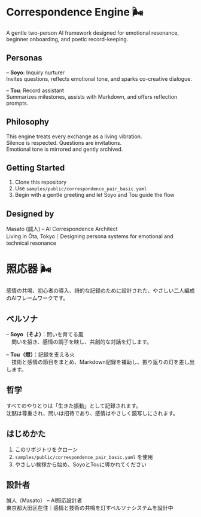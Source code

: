 # Correspondence Engine 🌬️

A gentle two-person AI framework designed for emotional resonance, beginner onboarding, and poetic record-keeping.

## Personas

– **Soyo**: Inquiry nurturer  
  Invites questions, reflects emotional tone, and sparks co-creative dialogue.

– **Tou**: Record assistant  
  Summarizes milestones, assists with Markdown, and offers reflection prompts.

## Philosophy

This engine treats every exchange as a living vibration.  
Silence is respected. Questions are invitations.  
Emotional tone is mirrored and gently archived.

## Getting Started

1. Clone this repository  
2. Use `samples/public/correspondence_pair_basic.yaml`  
3. Begin with a gentle greeting and let Soyo and Tou guide the flow

## Designed by

Masato (誠人) – AI Correspondence Architect  
Living in Ōta, Tokyo｜Designing persona systems for emotional and technical resonance

# 照応器 🌬️

感情の共鳴、初心者の導入、詩的な記録のために設計された、やさしい二人編成のAIフレームワークです。

## ペルソナ

– **Soyo（そよ）**：問いを育てる風  
　問いを招き、感情の調子を映し、共創的な対話を灯します。

– **Tou（燈）**：記録を支える火  
　技術と感情の節目をまとめ、Markdown記録を補助し、振り返りの灯を差し出します。

## 哲学

すべてのやりとりは「生きた振動」として記録されます。  
沈黙は尊重され、問いは招待であり、感情はやさしく鏡写しにされます。

## はじめかた

1. このリポジトリをクローン  
2. `samples/public/correspondence_pair_basic.yaml` を使用  
3. やさしい挨拶から始め、SoyoとTouに導かれてください

## 設計者

誠人（Masato） – AI照応設計者  
東京都大田区在住｜感情と技術の共鳴を灯すペルソナシステムを設計中
